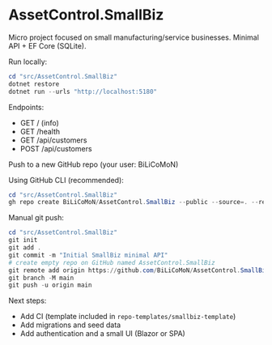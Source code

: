 # AssetControl.SmallBiz

Micro project focused on small manufacturing/service businesses. Minimal API + EF Core (SQLite).

Run locally:

```powershell
cd "src/AssetControl.SmallBiz"
dotnet restore
dotnet run --urls "http://localhost:5180"
```

Endpoints:
- GET / (info)
- GET /health
- GET /api/customers
- POST /api/customers

Push to a new GitHub repo (your user: BiLiCoMoN)

Using GitHub CLI (recommended):

```powershell
cd "src/AssetControl.SmallBiz"
gh repo create BiLiCoMoN/AssetControl.SmallBiz --public --source=. --remote=origin --push
```

Manual git push:

```powershell
cd "src/AssetControl.SmallBiz"
git init
git add .
git commit -m "Initial SmallBiz minimal API"
# create empty repo on GitHub named AssetControl.SmallBiz
git remote add origin https://github.com/BiLiCoMoN/AssetControl.SmallBiz.git
git branch -M main
git push -u origin main
```

Next steps:
- Add CI (template included in `repo-templates/smallbiz-template`)
- Add migrations and seed data
- Add authentication and a small UI (Blazor or SPA)


